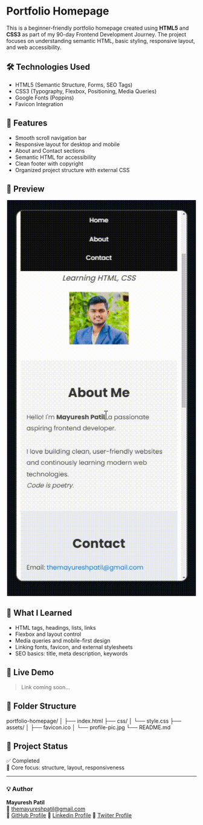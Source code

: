 # Portfolio Homepage 

This is a beginner-friendly portfolio homepage created using **HTML5** and **CSS3** as part of my 90-day Frontend Development Journey. The project focuses on understanding semantic HTML, basic styling, responsive layout, and web accessibility.

## 🛠️ Technologies Used

- HTML5 (Semantic Structure, Forms, SEO Tags)
- CSS3 (Typography, Flexbox, Positioning, Media Queries)
- Google Fonts (Poppins)
- Favicon Integration

## 📱 Features

- Smooth scroll navigation bar
- Responsive layout for desktop and mobile
- About and Contact sections
- Semantic HTML for accessibility
- Clean footer with copyright
- Organized project structure with external CSS

## 📸 Preview

<p align="center">
  <img src="assets/portfolio-homepage.gif" alt="Portfolio Demo" width="500"/>
</p>

## 🧠 What I Learned

- HTML tags, headings, lists, links
- Flexbox and layout control
- Media queries and mobile-first design
- Linking fonts, favicon, and external stylesheets
- SEO basics: title, meta description, keywords

## 🚀 Live Demo

> Link coming soon...

## 📂 Folder Structure

portfolio-homepage/
│
├── index.html
├── css/
│ └── style.css
├── assets/
│ ├── favicon.ico
│ └── profile-pic.jpg
└── README.md


## 📌 Project Status

✅ Completed  
🎯 Core focus: structure, layout, responsiveness

---

### 💡 Author

**Mayuresh Patil**  
📧 themayureshpatil@gmail.com  
🔗 [GitHub Profile](https://github.com/Mayuresh1008)
🔗 [Linkedin Profile](https://linkedin/in/themayureshpatil)
🔗 [Twiiter Profile](https://x.com/impatilmayuresh)

